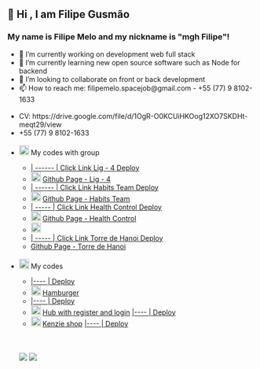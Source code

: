 ## 👋 Hi , I am Filipe Gusmão
### My name is Filipe Melo and my nickname is "mgh Filipe"!
<ul>
  <li> 🔭 I’m currently working on development web full stack</li>
  <li> 🌱 I’m currently learning new open source software such as Node for backend</li>
  <li> 👯 I’m looking to collaborate on front or back development</li>
  <li> 📫 How to reach me: filipemelo.spacejob@gmail.com - +55 (77) 9 8102-1633</li>

  <br>
  <li>CV: https://drive.google.com/file/d/1OgR-O0KCUiHKOog12XO7SKDHt-meqt29/view</li>
  <li>+55 (77) 9 8102-1633</li>
  <br>
  <li> <img class="emoji" alt="briefcase" src="https://github.githubassets.com/images/icons/emoji/unicode/1f4bc.png" width="20" height="20"> My codes with group</li>
  <ul>
     <li>
      <a href=https://lnkd.in/dwMitmna>   |  ------  |    Click Link Lig - 4 Deploy</a>
    </li>
     <li>
      <img class="emoji" alt="hash" src="https://github.githubassets.com/images/icons/emoji/unicode/0023-20e3.png" width="20" height="20">
      <a href=https://github.com/Kenzie-Academy-Brasil-Developers/entrega-lig-4-sprint-5-rodhardt>Github Page - Lig - 4</a>
   </li>
      <li>
       <a href=https://habits-team-project.vercel.app>       |  ------   |  Click Link  Habits Team  Deploy</a>
    </li>
     <li>
      <img class="emoji" alt="lotus_position_woman" src="https://github.githubassets.com/images/icons/emoji/unicode/1f9d8-2640.png" width="20" height="20">
      <a href=https://github.com/martachmlima/habits_team_project>Github Page - Habits Team</a>
    </li>
     <li>
      <a href=https://maissaude.vercel.app>   |  -----  |   Click Link  Health Control Deploy</a>
    </li>
    <li>
      <img class="emoji" alt="heart" src="https://github.githubassets.com/images/icons/emoji/unicode/2764.png" width="20" height="20">
      <a href=https://github.com/martachmlima/meu_paciente>Github Page - Health Control</a>
    </li>
    <li>
      <img class="emoji" alt="vietnam" src="https://github.githubassets.com/images/icons/emoji/unicode/1f1fb-1f1f3.png" width="20" height="20">
    </li>
      <li>
    <a href=https://kenzie-academy-brasil-developers.github.io/entrega-torre-de-hanoi-sprint-5-mghkill/>   |  -----  |  Click Link  Torre de Hanoi    Deploy</a>
    </li>
    <li>
       <a href=https://github.com/Kenzie-Academy-Brasil-Developers/entrega-torre-de-hanoi-sprint-5-mghkill> Github Page - Torre de Hanoi</a>
    </li>
    
  </ul>
  
  <br>
  
  
  
  
  <li> 
    <img class="emoji" alt="cowboy_hat_face" src="https://github.githubassets.com/images/icons/emoji/unicode/1f920.png" width="20" height="20"> My codes</li>
  
  <ul>
    <li>
       <a href=https://hamb-mghkill.vercel.app/>    |----   |    Deploy</a>
       </li>
    <li>
      <img class="emoji" alt="hamburger" src="https://github.githubassets.com/images/icons/emoji/unicode/1f354.png" width="20" height="20">
      <a href=https://github.com/Kenzie-Academy-Brasil-Developers/react-entrega-s1-hamburgueria-da-kenzie-mghkill> Hamburger </a>
    </li>
    <li>
     <a href=https://react-entrega-s2-kenzie-hub-mghkill-mghkill.vercel.app/>       |----   |      Deploy</a>
    </li>
    <li>
      <img class="emoji" alt="coin" src="https://github.githubassets.com/images/icons/emoji/unicode/1fa99.png" width="20" height="20">
      <a href=https://github.com/Kenzie-Academy-Brasil-Developers/react-entrega-s2-kenzie-hub-mghkill>Hub with register and login</a>
      <a href=https://react-entrega-s2-kenzie-hub-mghkill-mghkill.vercel.app/>       |----   |      Deploy</a>
    </li>
    <li>
      <img class="emoji" alt="vietnam" src="https://github.githubassets.com/images/icons/emoji/unicode/1f1fb-1f1f3.png" width="20" height="20">
      <a href=https://github.com/Kenzie-Academy-Brasil-Developers/react-entrega-s3-kenzishop-com-context-api-mghkill>Kenzie shop</a>
      <a href=https://react-entrega-s3-kenzieshop-mghkill.vercel.app/>     |----   |     Deploy</a>
    </li>
  
  
    
    
    
</ul> 

<br>
<br>


<br>

<div>
<a href="https://www.instagram.com/filipegusmao_/" target="_blank"><img src="https://img.shields.io/badge/-Instagram-%23E4405F?style=for-the-badge&logo=instagram&logoColor=white" target="_blank"></a>
<a href="https://www.linkedin.com/in/filipegusmaomelo/ " target="_blank"><img src="https://img.shields.io/badge/-LinkedIn-%230077B5?style=for-the-badge&logo=linkedin&logoColor=white" target="_blank"></a>   
</div>
  
 
 
